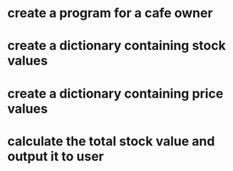 # create a program for a cafe owner
# create a dictionary containing stock values
# create a dictionary containing price values
# calculate the total stock value and output it to user
